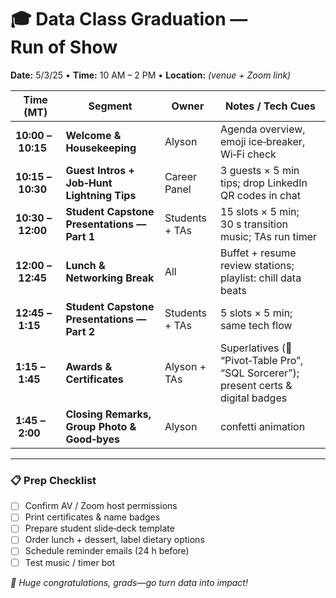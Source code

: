 # 🎓 Data Class Graduation — Run of Show  

**Date:** 5/3/25 • **Time:** 10 AM – 2 PM • **Location:** _(venue + Zoom link)_

| Time (MT) | Segment | Owner | Notes / Tech Cues |
|-----------|---------|-------|-------------------|
| **10:00 – 10:15** | **Welcome & Housekeeping** | Alyson | Agenda overview, emoji ice‑breaker, Wi‑Fi check |
| **10:15 – 10:30** | **Guest Intros + Job‑Hunt Lightning Tips** | Career Panel | 3 guests × 5 min tips; drop LinkedIn QR codes in chat |
| **10:30 – 12:00** | **Student Capstone Presentations — Part 1** | Students + TAs | 15 slots × 5 min; 30 s transition music; TAs run timer |
| **12:00 – 12:45** | **Lunch & Networking Break** | All | Buffet + resume review stations; playlist: chill data beats |
| **12:45 – 1:15** | **Student Capstone Presentations — Part 2** | Students + TAs | 5 slots × 5 min; same tech flow |
| **1:15 – 1:45** | **Awards & Certificates** | Alyson + TAs | Superlatives (🎉 “Pivot‑Table Pro”, “SQL Sorcerer”); present certs & digital badges |
| **1:45 – 2:00** | **Closing Remarks, Group Photo & Good‑byes** | Alyson | confetti animation |

---

### 📋 Prep Checklist
- [ ] Confirm AV / Zoom host permissions  
- [ ] Print certificates & name badges  
- [ ] Prepare student slide‑deck template  
- [ ] Order lunch + dessert, label dietary options  
- [ ] Schedule reminder emails (24 h before)  
- [ ] Test music / timer bot  

_👏 Huge congratulations, grads—go turn data into impact!_

